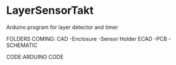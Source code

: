 # LayerSensorTakt
Arduino program for layer detector and timer


FOLDERS COMING:
CAD
  -Enclosure
  -Sensor Holder
ECAD
  -PCB
  -SCHEMATIC

CODE:ARDUINO CODE
